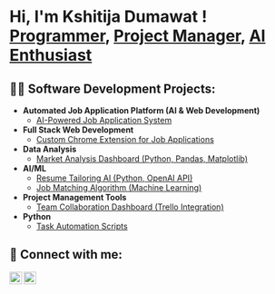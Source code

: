 <h1>Hi, I'm Kshitija Dumawat ! <br/><a href="https://github.com/monishmanohar">Programmer</a>, <a href="https://www.linkedin.com/in/monish-manohar-0418a6223/">Project Manager</a>, <a href="#">AI Enthusiast</a></h1>

<h2>👨‍💻 Software Development Projects:</h2>

- <b>Automated Job Application Platform (AI & Web Development)</b>
  - [AI-Powered Job Application System](https://github.com/monishmanohar/Job-Application-Automation)
- <b>Full Stack Web Development</b>
  - [Custom Chrome Extension for Job Applications](https://github.com/monishmanohar/Job-Application-Chrome-Extension)
- <b>Data Analysis</b>
  - [Market Analysis Dashboard (Python, Pandas, Matplotlib)](https://github.com/monishmanohar/Market-Analysis-Dashboard)
- <b>AI/ML</b>
  - [Resume Tailoring AI (Python, OpenAI API)](https://github.com/monishmanohar/Resume-Tailoring-AI)
  - [Job Matching Algorithm (Machine Learning)](https://github.com/monishmanohar/Job-Matching-Algorithm)
- <b>Project Management Tools</b>
  - [Team Collaboration Dashboard (Trello Integration)](https://github.com/monishmanohar/Collaboration-Dashboard)
- <b>Python</b>
  - [Task Automation Scripts](https://github.com/monishmanohar/Automation-Scripts)

<h2> 🤳 Connect with me:</h2>

[<img align="left" alt="MonishManohar | LinkedIn" width="22px" src="https://cdn.jsdelivr.net/npm/simple-icons@v3/icons/linkedin.svg" />][linkedin]
[<img align="left" alt="MonishManohar | Instagram" width="22px" src="https://cdn.jsdelivr.net/npm/simple-icons@v3/icons/instagram.svg" />][instagram]

[instagram]: https://www.instagram.com/monu_adari?igsh=MXdzbmx5bWhoZXB6dw==
[linkedin]: https://www.linkedin.com/in/monish-manohar-0418a6223/

<!--
**monishmanohar/monishmanohar** is a ✨ _special_ ✨ repository because its `README.md` (this file) appears on your GitHub profile.

Here are some ideas to get you started:

- 🔭 I’m currently working on ...
- 🌱 I’m currently learning ...
- 👯 I’m looking to collaborate on ...
- 🤔 I’m looking for help with ...
- 💬 Ask me about ...
- 📫 How to reach me: ...
- 😄 Pronouns: ...
- ⚡ Fun fact: ...
-->


